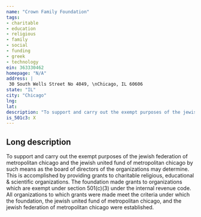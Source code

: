 ```yaml
---
name: "Crown Family Foundation"
tags:
- charitable
- education
- religious
- family
- social
- funding
- greek
- technology
ein: 363330462
homepage: "N/A"
address: |
 30 South Wells Street No 4049, \nChicago, IL 60606
state: "IL"
city: "Chicago"
lng: 
lat: 
description: "To support and carry out the exempt purposes of the jewish federation of metropolitan chicago and the jewish united fund of metropolitan chicago by such means as the board of directors of the organizations may determine. This is accomplished by providing grants to charitable religious, educational & scientific organizations. "
is_501c3: X
---
```


## Long description

To support and carry out the exempt purposes of the jewish federation of metropolitan chicago and the jewish united fund of metropolitan chicago by such means as the board of directors of the organizations may determine. This is accomplished by providing grants to charitable religious, educational & scientific organizations. The foundation made grants to organizations which are exempt under section 501(c)(3) under the internal revenue code. All organizations to which grants were made meet the criteria under which the foundation, the jewish united fund of metropolitan chicago, and the jewish federation of metropolitan chicago were established. 
